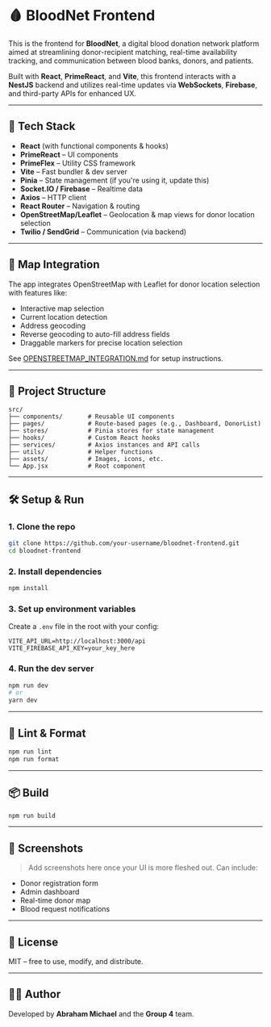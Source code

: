 # 🩸 BloodNet Frontend

This is the frontend for **BloodNet**, a digital blood donation network platform aimed at streamlining donor-recipient matching, real-time availability tracking, and communication between blood banks, donors, and patients.

Built with **React**, **PrimeReact**, and **Vite**, this frontend interacts with a **NestJS** backend and utilizes real-time updates via **WebSockets**, **Firebase**, and third-party APIs for enhanced UX.

---

## 🚀 Tech Stack

- **React** (with functional components & hooks)
- **PrimeReact** – UI components
- **PrimeFlex** – Utility CSS framework
- **Vite** – Fast bundler & dev server
- **Pinia** – State management (if you're using it, update this)
- **Socket.IO / Firebase** – Realtime data
- **Axios** – HTTP client
- **React Router** – Navigation & routing
- **OpenStreetMap/Leaflet** – Geolocation & map views for donor location selection
- **Twilio / SendGrid** – Communication (via backend)

---

## 📍 Map Integration

The app integrates OpenStreetMap with Leaflet for donor location selection with features like:
- Interactive map selection
- Current location detection
- Address geocoding
- Reverse geocoding to auto-fill address fields
- Draggable markers for precise location selection

See [OPENSTREETMAP_INTEGRATION.md](OPENSTREETMAP_INTEGRATION.md) for setup instructions.

---

## 🧠 Project Structure
```
src/
├── components/       # Reusable UI components
├── pages/            # Route-based pages (e.g., Dashboard, DonorList)
├── stores/           # Pinia stores for state management
├── hooks/            # Custom React hooks
├── services/         # Axios instances and API calls
├── utils/            # Helper functions
├── assets/           # Images, icons, etc.
└── App.jsx           # Root component
```
---

## 🛠️ Setup & Run

### 1. Clone the repo

```bash
git clone https://github.com/your-username/bloodnet-frontend.git
cd bloodnet-frontend
````

### 2. Install dependencies

```bash
npm install
```

### 3. Set up environment variables

Create a `.env` file in the root with your config:

```
VITE_API_URL=http://localhost:3000/api
VITE_FIREBASE_API_KEY=your_key_here
```

### 4. Run the dev server

```bash
npm run dev
# or
yarn dev
```

---

## 🧪 Lint & Format

```bash
npm run lint
npm run format
```

---

## 📦 Build

```bash
npm run build
```

---

## 📸 Screenshots

> Add screenshots here once your UI is more fleshed out. Can include:

* Donor registration form
* Admin dashboard
* Real-time donor map
* Blood request notifications

---

## 📄 License

MIT – free to use, modify, and distribute.

---

## 👨‍💻 Author

Developed by **Abraham Michael** and the **Group 4** team.
